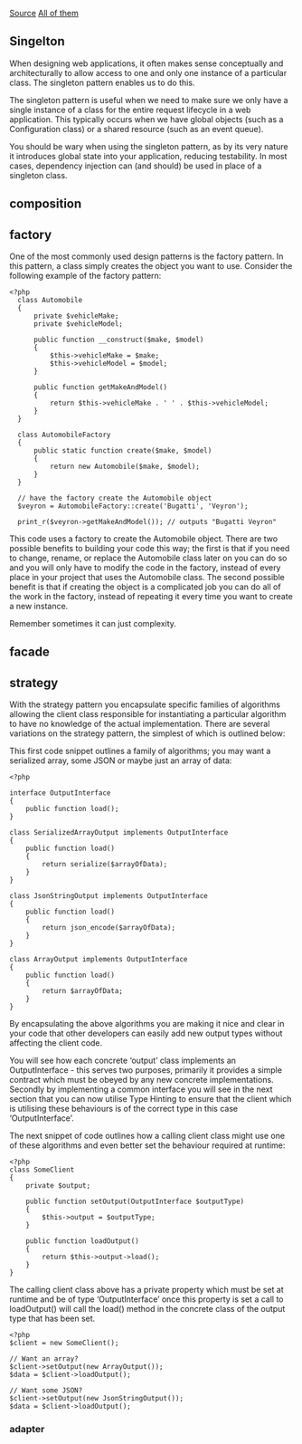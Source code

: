 [Source](https://phptherightway.com/pages/Design-Patterns.html)
[All of them](https://designpatternsphp.readthedocs.io/en/latest/)
## Singelton
When designing web applications, it often makes sense conceptually and architecturally to allow access to one and only one instance of a particular class. The singleton pattern enables us to do this.

The singleton pattern is useful when we need to make sure we only have a single instance of a class for the entire request lifecycle in a web application. This typically occurs when we have global objects (such as a Configuration class) or a shared resource (such as an event queue).

You should be wary when using the singleton pattern, as by its very nature it introduces global state into your application, reducing testability. In most cases, dependency injection can (and should) be used in place of a singleton class.
## composition

## factory
One of the most commonly used design patterns is the factory pattern. In this pattern, a class simply creates the object you want to use. Consider the following example of the factory pattern:

```
<?php
  class Automobile
  {
      private $vehicleMake;
      private $vehicleModel;

      public function __construct($make, $model)
      {
          $this->vehicleMake = $make;
          $this->vehicleModel = $model;
      }

      public function getMakeAndModel()
      {
          return $this->vehicleMake . ' ' . $this->vehicleModel;
      }
  }

  class AutomobileFactory
  {
      public static function create($make, $model)
      {
          return new Automobile($make, $model);
      }
  }

  // have the factory create the Automobile object
  $veyron = AutomobileFactory::create('Bugatti', 'Veyron');

  print_r($veyron->getMakeAndModel()); // outputs "Bugatti Veyron"
```
This code uses a factory to create the Automobile object. There are two possible benefits to building your code this way; the first is that if you need to change, rename, or replace the Automobile class later on you can do so and you will only have to modify the code in the factory, instead of every place in your project that uses the Automobile class. The second possible benefit is that if creating the object is a complicated job you can do all of the work in the factory, instead of repeating it every time you want to create a new instance.

Remember sometimes it can just complexity.
## facade

## strategy

With the strategy pattern you encapsulate specific families of algorithms allowing the client class responsible for instantiating a particular algorithm to have no knowledge of the actual implementation. There are several variations on the strategy pattern, the simplest of which is outlined below:

This first code snippet outlines a family of algorithms; you may want a serialized array, some JSON or maybe just an array of data:
```
<?php

interface OutputInterface
{
    public function load();
}

class SerializedArrayOutput implements OutputInterface
{
    public function load()
    {
        return serialize($arrayOfData);
    }
}

class JsonStringOutput implements OutputInterface
{
    public function load()
    {
        return json_encode($arrayOfData);
    }
}

class ArrayOutput implements OutputInterface
{
    public function load()
    {
        return $arrayOfData;
    }
}
```
By encapsulating the above algorithms you are making it nice and clear in your code that other developers can easily add new output types without affecting the client code.

You will see how each concrete ‘output’ class implements an OutputInterface - this serves two purposes, primarily it provides a simple contract which must be obeyed by any new concrete implementations. Secondly by implementing a common interface you will see in the next section that you can now utilise Type Hinting to ensure that the client which is utilising these behaviours is of the correct type in this case ‘OutputInterface’.

The next snippet of code outlines how a calling client class might use one of these algorithms and even better set the behaviour required at runtime:
```
<?php
class SomeClient
{
    private $output;

    public function setOutput(OutputInterface $outputType)
    {
        $this->output = $outputType;
    }

    public function loadOutput()
    {
        return $this->output->load();
    }
}
```
The calling client class above has a private property which must be set at runtime and be of type ‘OutputInterface’ once this property is set a call to loadOutput() will call the load() method in the concrete class of the output type that has been set.

```
<?php
$client = new SomeClient();

// Want an array?
$client->setOutput(new ArrayOutput());
$data = $client->loadOutput();

// Want some JSON?
$client->setOutput(new JsonStringOutput());
$data = $client->loadOutput();
```

### adapter
